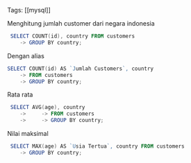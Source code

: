 Tags: [[mysql]]

Menghitung jumlah customer dari negara indonesia

```powershell
 SELECT COUNT(id), country FROM customers
    -> GROUP BY country;
```

Dengan alias

```powershell
SELECT COUNT(id) AS `Jumlah Customers`, country
    -> FROM customers
    -> GROUP BY country;
```

Rata rata

```powershell
 SELECT AVG(age), country
    ->     -> FROM customers
    ->     -> GROUP BY country;
```

Nilai maksimal

```powershell
 SELECT MAX(age) AS `Usia Tertua`, country FROM customers
    -> GROUP BY country;
```